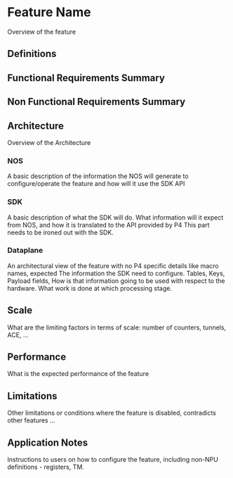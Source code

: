 # Feature Name
Overview of the feature

## Definitions

## Functional Requirements Summary

## Non Functional Requirements Summary

## Architecture
Overview of the Architecture

### NOS
A basic description of the information the NOS will generate to configure/operate the feature and how will it use the SDK API

### SDK
A basic description of what the SDK will do.
What information will it expect from NOS, and how it is translated to the API provided by P4
This part needs to be ironed out with the SDK.

### Dataplane
An architectural view of the feature with no P4 specific details like macro names, expected
The information the SDK need to configure. Tables, Keys, Payload fields, 
How is that information going to be used with respect to the hardware. What work is done at which processing stage.

## Scale
What are the limiting factors in terms of scale: number of counters, tunnels, ACE, ...
## Performance
What is the expected performance of the feature

## Limitations
Other limitations or conditions where the feature is disabled, contradicts other features ...

## Application Notes
Instructions to users on how to configure the feature, including non-NPU definitions - registers, TM.